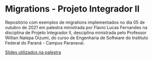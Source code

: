 # Migrations - Projeto Integrador II

Repositório com exemplos de migrations implementados no dia 05 de outubro de 2021 em palestra ministrada por Flavio Lucas Fernandes na disciplina de Projeto Integrador II, desciplina ministrada pelo Professor Willian Nalepa Oizumi, do curso de Engenharia de Software do Instituto Federal do Paraná - Campus Paranavaí. 

[Slides utilizados na palestra](https://docs.google.com/presentation/d/1XJDGfhE7cv3J9N-o1UYiiXMQeZF4GNUDs0eDYYmmKgo/edit?usp=sharing)
